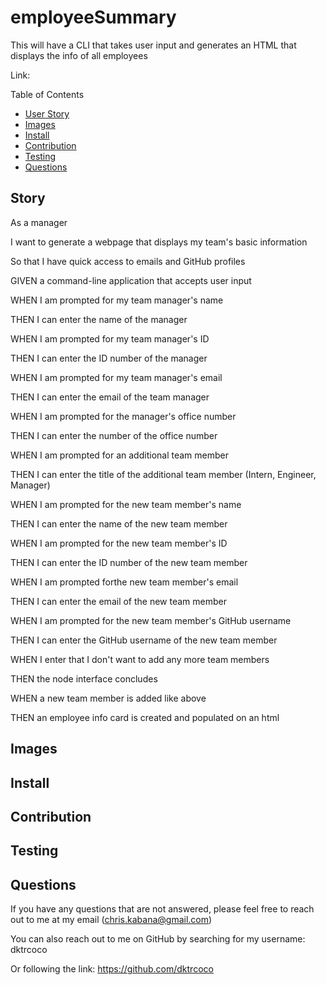 # employeeSummary

This will have a CLI that takes user input and generates an HTML that displays the info of all employees

Link:

Table of Contents
* [User Story](#story)
* [Images](#images)
* [Install](#install)
* [Contribution](#contribution)
* [Testing](#testing)
* [Questions](#questions)

## Story

As a manager

I want to generate a webpage that displays my team's basic information

So that I have quick access to emails and GitHub profiles

GIVEN a command-line application that accepts user input

WHEN I am prompted for my team manager's name

THEN I can enter the name of the manager

WHEN I am prompted for my team manager's ID

THEN I can enter the ID number of the manager

WHEN I am prompted for my team manager's email

THEN I can enter the email of the team manager

WHEN I am prompted for the manager's office number

THEN I can enter the number of the office number

WHEN I am prompted for an additional team member

THEN I can enter the title of the additional team member (Intern, Engineer, Manager)

WHEN I am prompted for the new team member's name

THEN I can enter the name of the new team member

WHEN I am prompted for the new team member's ID

THEN I can enter the ID number of the new team member

WHEN I am prompted forthe new team member's email

THEN I can enter the email of the new team member

WHEN I am prompted for the new team member's GitHub username

THEN I can enter the GitHub username of the new team member

WHEN I enter that I don't want to add any more team members

THEN the node interface concludes

WHEN a new team member is added like above

THEN an employee info card is created and populated on an html

## Images

## Install

## Contribution

## Testing

## Questions

If you have any questions that are not answered, please feel free to reach out to me at my email (chris.kabana@gmail.com)

You can also reach out to me on GitHub by searching for my username: dktrcoco

Or following the link: https://github.com/dktrcoco